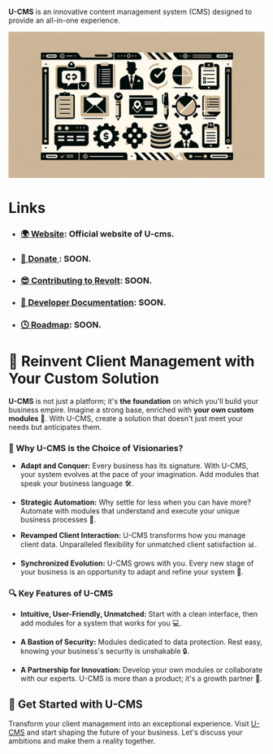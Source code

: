**U-CMS** is an innovative content management system (CMS) designed to provide an all-in-one experience.

<p align="center">
  <img src="/images/image-top-header.png" alt="Illustration of U-CMS." />
</p>

# Links

- ### [🌍 Website](https://u-cms.eu): Official website of U-cms.
- ### [💖 Donate ](): SOON.
- ### [😎 Contributing to Revolt](): SOON.
- ### [🔧 Developer Documentation](): SOON.
- ### [🕓 Roadmap](): SOON.

# 🌟 Reinvent Client Management with Your Custom Solution

**U-CMS** is not just a platform; it's **the foundation** on which you'll build your business empire. Imagine a strong base, enriched with **your own custom modules** 🧩. With U-CMS, create a solution that doesn't just meet your needs but anticipates them.

### 🚀 Why U-CMS is the Choice of Visionaries?

- **Adapt and Conquer:** Every business has its signature. With U-CMS, your system evolves at the pace of your imagination. Add modules that speak your business language 🛠️.

- **Strategic Automation:** Why settle for less when you can have more? Automate with modules that understand and execute your unique business processes 👥.

- **Revamped Client Interaction:** U-CMS transforms how you manage client data. Unparalleled flexibility for unmatched client satisfaction 📊.

- **Synchronized Evolution:** U-CMS grows with you. Every new stage of your business is an opportunity to adapt and refine your system 🌱.

### 🔍 Key Features of U-CMS

- **Intuitive, User-Friendly, Unmatched:** Start with a clean interface, then add modules for a system that works for you 💻.

- **A Bastion of Security:** Modules dedicated to data protection. Rest easy, knowing your business's security is unshakable 🔒.

- **A Partnership for Innovation:** Develop your own modules or collaborate with our experts. U-CMS is more than a product; it's a growth partner 🤝.

## 🚩 Get Started with U-CMS

Transform your client management into an exceptional experience. Visit [U-CMS](http://u-cms.eu/) and start shaping the future of your business. Let's discuss your ambitions and make them a reality together.







